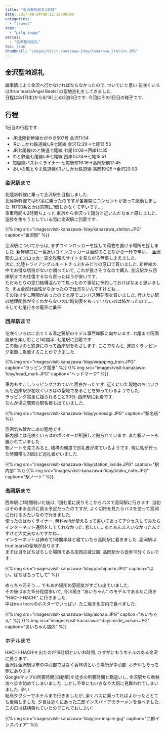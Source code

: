 ```yaml
---
title: "金沢聖地巡礼1日目"
date: 2017-08-24T00:15:15+09:00
categories:
  - "travel"
tags:
  - "pilgrimage"
series:
  - "金沢聖地巡礼"
toc: true
thumbnail: "images/visit-kanazawa-1day/kanazawa_station.JPG"
---
```


## 金沢聖地巡礼
諸事情により金沢へ行かなければならなかったので, ついでにと思い 花咲くいろは/true tears/Angel Beats! の聖地巡礼をしてきました.  
日程は8/17(木)から8/19(土)の2泊3日です. 今回はその1日目の様子です.

## 行程
1日目の行程です.

* JR北陸新幹線かがやき507号 金沢11:54
* IRいしかわ鉄道線/JR七尾線 金沢12:29->七尾13:53
* JR七尾線/のと鉄道七尾線 七尾14:08->西岸14:35
* のと鉄道七尾線/JR七尾線 西岸15:24->七尾15:51
* 加越能バスわくライナー 七尾駅前16:16->高岡駅前17:45
* あいの風とやま鉄道線/IRいしかわ鉄道線 高岡19:25->金沢20:03

### 金沢駅まで
北陸新幹線に乗って金沢駅を目指しました.  
北陸新幹線ではE7系に乗ったのですが各座席にコンセントがあって感動しました. N700系とかは窓際に1個しかなくて辛いです….  
乗車時間も2時間ちょっと.東京から金沢って随分と近いんだなぁと感じました.  
進捗を生もうとしている間に金沢駅に到着です.  


{{% img src="images/visit-kanazawa-1day/kanazawa_station.JPG" caption="金沢駅" %}}

金沢駅についてからは, まずコインロッカーを探して荷物を置ける場所を探しました. 新幹線口に一番近いコインロッカーは当然のことながら一杯で辛い…. 
[金沢駅のコインロッカー完全攻略](http://beauty-hokuriku.com/p/kanazawa-st-locker)のサイトを見ながら無事しまえました.  
次に, 北陸トライアングルルートきっぷをみどりの窓口で買いました. 新幹線の中でお得な切符がないか調べていて, これが良さそうなので購入. 金沢駅から西岸駅までの往復するなら買ったほうが安いです.  
ただみどりの窓口結構混んでて焦ったので事前に予約しておけばなぁと思いました. まぁ全然計画性がなかったので仕方ないんですけどね….  
その後は少し時間があったので本屋でコンパス時刻表を買いました. 行きたい駅の地理関係が全くわからないのに時刻表をもっていないのは怖かったので….  
そして七尾行きの電車に乗車.

### 西岸駅まで
花咲くいろはに出てくる湯之鷺駅のモデル事西岸駅に向かいます. 七尾まで田園風景を楽しむこと1時間半. 七尾駅に到着です.  
この後はのと鉄道にのって西岸駅をめざします. ここでなんと, 運良くラッピング電車に乗車することができました.

{{% img src="images/visit-kanazawa-1day/wrapping_train.JPG" caption="ラッピング電車" %}}
{{% img src="images/visit-kanazawa-1day/head_mark.JPG" caption="ヘッドマーク" %}}

車内もすこしラッピングされていて面白かったです. 近くにいた現地のおじいさんも西岸駅が花咲くいろはの聖地であることを知っているようでした.  
ラッピング電車に揺られること30分. 西岸駅に到着です.  
なんか湯之鷺駅の駅名板も出ていました.

{{% img src="images/visit-kanazawa-1day/yunosagi.JPG" caption="駅名板" %}}

雰囲気も確かにあの聖地です.  
駅内部には花咲くいろはのポスターが所狭しと貼られています. また駅ノートも置かれていました.  
駅ノートを見てみると, 結構の頻度で巡礼者が来ているようです. 現に私が行った時間帯も3組ほど巡礼者がいました.

{{% img src="images/visit-kanazawa-1day/station_inside.JPG" caption="駅内部" %}}
{{% img src="images/visit-kanazawa-1day/otaku_note.JPG" caption="駅ノート" %}}

### 高岡駅まで
西岸駅に1時間弱いた後は, 1回七尾に戻りそこからバスで高岡駅に行きます. 当初はそのまま金沢に戻る予定だったのですが, よく切符を見たらバスを使って高岡に行けるみたいなので行きました.  
使ったのはわくライナー. 無料wifiが使えるって書いてあってアクセスしてみたらインターネット通信をしてくれなかった. 悲しい…. あとあんま人いなかったんですけど大丈夫なんですかね….  
インターネットは諦めて1時間半ほど寝ていたら高岡駅に着きました. 高岡駅はtrue tearsの聖地があります.  
まずは目をぱちぱちした場所である高岡古城公園. 高岡駅から徒歩10分くらいです.

{{% img src="images/visit-kanazawa-1day/pachipachi.JPG" caption="はい，ぱちぱちってして" %}}

めっちゃ汚そう…. でもあの場所の雰囲気がすごい出ていました.  
その後はまた15分程度歩いて, 今川焼き "あいちゃん" のモデルであるたこ焼き "HACHI-HACHI" に行きました.  
中はtrue tearsのポスターでいっぱい. たこ焼きを店内で食べました.

{{% img src="images/visit-kanazawa-1day/aichan.JPG" caption="あいちゃん" %}}
{{% img src="images/visit-kanazawa-1day/inside_aichan.JPG" caption="あいちゃん店内" %}}

### ホテルまで
HACHI-HACHIを出たのが19時頃といいお時間. さすがにもうホテルのある金沢に戻ります.  
金沢は金沢駅は市の中心部ではなく香林坊という場所が中心部. ホテルもそっち側にあります.  
Googleマップの所要時間(自動車)を徒歩の所要時間と勘違いし, 金沢駅から香林坊へ歩き始めてしまいました. しかし不幸にもいきなり大雨に見舞われてしまいました. 辛い.  
結局タクシーでホテルまで行きましたが, 潔くバスに乗ってればよかったととても後悔しました. 
夕食は近くにあった二郎インスパイアのラーメンを食べました. この日は結構疲れていたのでこれでおしまい!

{{% img src="images/visit-kanazawa-1day/jiro-inspire.jpg" caption="二郎インスパイア" %}}
